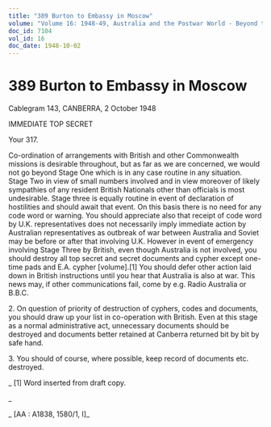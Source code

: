 ```yaml
---
title: "389 Burton to Embassy in Moscow"
volume: "Volume 16: 1948-49, Australia and the Postwar World - Beyond the Region"
doc_id: 7104
vol_id: 16
doc_date: 1948-10-02
---
```


# 389 Burton to Embassy in Moscow

Cablegram 143, CANBERRA, 2 October 1948

IMMEDIATE TOP SECRET

Your 317.

Co-ordination of arrangements with British and other Commonwealth missions is desirable throughout, but as far as we are concerned, we would not go beyond Stage One which is in any case routine in any situation. Stage Two in view of small numbers involved and in view moreover of likely sympathies of any resident British Nationals other than officials is most undesirable. Stage three is equally routine in event of declaration of hostilities and should await that event. On this basis there is no need for any code word or warning. You should appreciate also that receipt of code word by U.K. representatives does not necessarily imply immediate action by Australian representatives as outbreak of war between Australia and Soviet may be before or after that involving U.K. However in event of emergency involving Stage Three by British, even though Australia is not involved, you should destroy all top secret and secret documents and cypher except one-time pads and E.A. cypher [volume].[1] You should defer other action laid down in British instructions until you hear that Australia is also at war. This news may, if other communications fail, come by e.g. Radio Australia or B.B.C.

2\. On question of priority of destruction of cyphers, codes and documents, you should draw up your list in co-operation with British. Even at this stage as a normal administrative act, unnecessary documents should be destroyed and documents better retained at Canberra returned bit by bit by safe hand.

3\. You should of course, where possible, keep record of documents etc. destroyed.

_ [1] Word inserted from draft copy.

_

_ [AA : A1838, 1580/1, I]_
